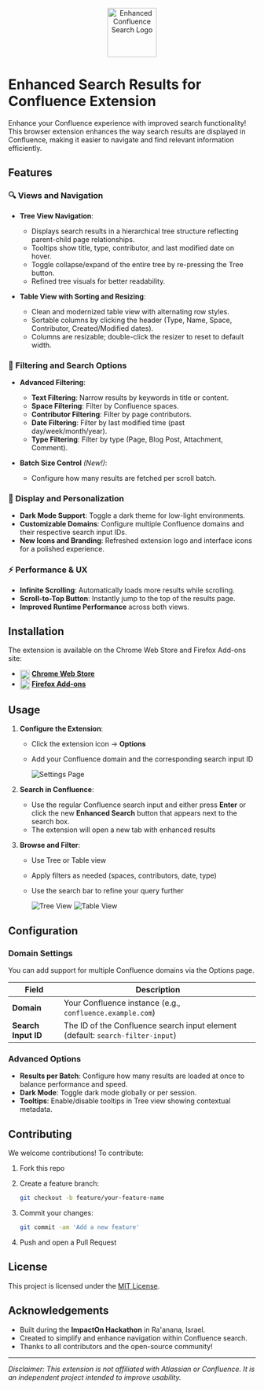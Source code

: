 <p align="center">
  <img src="logo.png" alt="Enhanced Confluence Search Logo" height="100">
</p>

# Enhanced Search Results for Confluence Extension

Enhance your Confluence experience with improved search functionality! This browser extension enhances the way search results are displayed in Confluence, making it easier to navigate and find relevant information efficiently.

## Features

### 🔍 Views and Navigation

- **Tree View Navigation**:
  - Displays search results in a hierarchical tree structure reflecting parent-child page relationships.
  - Tooltips show title, type, contributor, and last modified date on hover.
  - Toggle collapse/expand of the entire tree by re-pressing the Tree button.
  - Refined tree visuals for better readability.

- **Table View with Sorting and Resizing**:
  - Clean and modernized table view with alternating row styles.
  - Sortable columns by clicking the header (Type, Name, Space, Contributor, Created/Modified dates).
  - Columns are resizable; double-click the resizer to reset to default width.

### 🧰 Filtering and Search Options

- **Advanced Filtering**:
  - **Text Filtering**: Narrow results by keywords in title or content.
  - **Space Filtering**: Filter by Confluence spaces.
  - **Contributor Filtering**: Filter by page contributors.
  - **Date Filtering**: Filter by last modified time (past day/week/month/year).
  - **Type Filtering**: Filter by type (Page, Blog Post, Attachment, Comment).

- **Batch Size Control** *(New!)*:
  - Configure how many results are fetched per scroll batch.

### 🌙 Display and Personalization

- **Dark Mode Support**: Toggle a dark theme for low-light environments.
- **Customizable Domains**: Configure multiple Confluence domains and their respective search input IDs.
- **New Icons and Branding**: Refreshed extension logo and interface icons for a polished experience.

### ⚡️ Performance & UX

- **Infinite Scrolling**: Automatically loads more results while scrolling.
- **Scroll-to-Top Button**: Instantly jump to the top of the results page.
- **Improved Runtime Performance** across both views.

## Installation

The extension is available on the Chrome Web Store and Firefox Add-ons site:

- <img src="images/chrome.png" width="20" alt="Chrome" align="absmiddle"> **[Chrome Web Store](https://chromewebstore.google.com/detail/enhanced-search-results-f/mmaihfkphcnjjheipeljfjbfkimfhcch)**
- <img src="images/firefox.png" width="20" alt="Firefox" align="absmiddle"> **[Firefox Add-ons](https://addons.mozilla.org/en-US/firefox/addon/enhanced-confluence-search/)**

## Usage

1. **Configure the Extension**:
   - Click the extension icon → **Options**
   - Add your Confluence domain and the corresponding search input ID

     ![Settings Page](images/settings.png)

2. **Search in Confluence**:
   - Use the regular Confluence search input and either press **Enter** or click the new **Enhanced Search** button that appears next to the search box.
   - The extension will open a new tab with enhanced results

3. **Browse and Filter**:
   - Use Tree or Table view
   - Apply filters as needed (spaces, contributors, date, type)
   - Use the search bar to refine your query further

     ![Tree View](images/tree-view.png)
     ![Table View](images/table-view.png)

## Configuration

### Domain Settings

You can add support for multiple Confluence domains via the Options page.

| Field                | Description                                              |
| -------------------- | -------------------------------------------------------- |
| **Domain**           | Your Confluence instance (e.g., `confluence.example.com`) |
| **Search Input ID**  | The ID of the Confluence search input element (default: `search-filter-input`) |

### Advanced Options

- **Results per Batch**: Configure how many results are loaded at once to balance performance and speed.
- **Dark Mode**: Toggle dark mode globally or per session.
- **Tooltips**: Enable/disable tooltips in Tree view showing contextual metadata.

## Contributing

We welcome contributions! To contribute:

1. Fork this repo
2. Create a feature branch:

   ```bash
   git checkout -b feature/your-feature-name
   ```

3. Commit your changes:

   ```bash
   git commit -am 'Add a new feature'
   ```

4. Push and open a Pull Request

## License

This project is licensed under the [MIT License](LICENSE).

## Acknowledgements

- Built during the **ImpactOn Hackathon** in Ra'anana, Israel.
- Created to simplify and enhance navigation within Confluence search.
- Thanks to all contributors and the open-source community!

---

*Disclaimer: This extension is not affiliated with Atlassian or Confluence. It is an independent project intended to improve usability.*